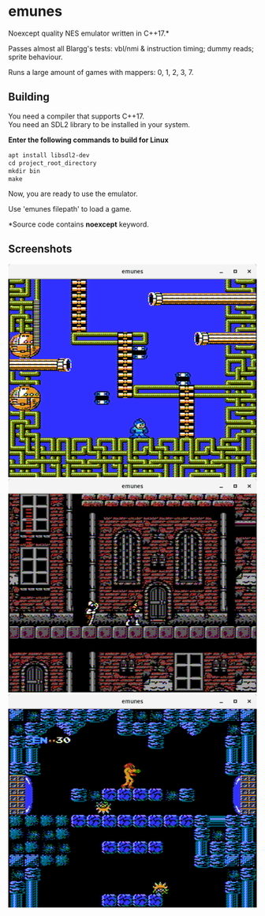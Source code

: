 # emunes
Noexcept quality NES emulator written in C++17.\*

Passes almost all Blargg's tests: vbl/nmi & instruction timing; dummy reads; sprite behaviour.

Runs a large amount of games with mappers: 0, 1, 2, 3, 7.

## Building
You need a compiler that supports C++17.  
You need an SDL2 library to be installed in your system.

**Enter the following commands to build for Linux**
```
apt install libsdl2-dev
cd project_root_directory
mkdir bin
make
```

Now, you are ready to use the emulator.

Use 'emunes filepath' to load a game.

\*Source code contains **noexcept** keyword.

## Screenshots
![alt tag](/res/images/1.png)
![alt tag](/res/images/2.png)
![alt tag](/res/images/3.png)

